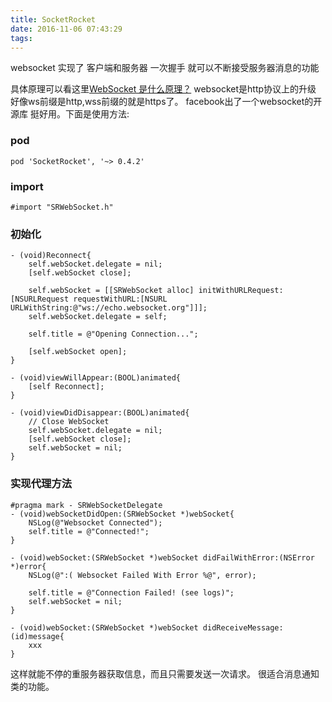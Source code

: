 ```yaml
---
title: SocketRocket
date: 2016-11-06 07:43:29
tags:
---
```


websocket 实现了 客户端和服务器 一次握手 就可以不断接受服务器消息的功能
<!--more-->
具体原理可以看这里[WebSocket 是什么原理？](https://www.zhihu.com/question/20215561)
websocket是http协议上的升级  好像ws前缀是http,wss前缀的就是https了。
facebook出了一个websocket的开源库 挺好用。下面是使用方法:

### pod

	pod 'SocketRocket', '~> 0.4.2'

### import
	#import "SRWebSocket.h"

### 初始化
	- (void)Reconnect{
	    self.webSocket.delegate = nil;
	    [self.webSocket close];

	    self.webSocket = [[SRWebSocket alloc] initWithURLRequest:[NSURLRequest requestWithURL:[NSURL URLWithString:@"ws://echo.websocket.org"]]];
	    self.webSocket.delegate = self;

	    self.title = @"Opening Connection...";

	    [self.webSocket open];
	}

	- (void)viewWillAppear:(BOOL)animated{
	    [self Reconnect];
	}

	- (void)viewDidDisappear:(BOOL)animated{
	    // Close WebSocket
	    self.webSocket.delegate = nil;
	    [self.webSocket close];
	    self.webSocket = nil;
	}

### 实现代理方法
	#pragma mark - SRWebSocketDelegate
	- (void)webSocketDidOpen:(SRWebSocket *)webSocket{
	    NSLog(@"Websocket Connected");
	    self.title = @"Connected!";
	}

	- (void)webSocket:(SRWebSocket *)webSocket didFailWithError:(NSError *)error{
	    NSLog(@":( Websocket Failed With Error %@", error);

	    self.title = @"Connection Failed! (see logs)";
	    self.webSocket = nil;
	}

	- (void)webSocket:(SRWebSocket *)webSocket didReceiveMessage:(id)message{
	    xxx
	}


这样就能不停的重服务器获取信息，而且只需要发送一次请求。
很适合消息通知类的功能。
